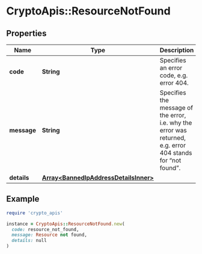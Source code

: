 # CryptoApis::ResourceNotFound

## Properties

| Name | Type | Description | Notes |
| ---- | ---- | ----------- | ----- |
| **code** | **String** | Specifies an error code, e.g. error 404. |  |
| **message** | **String** | Specifies the message of the error, i.e. why the error was returned, e.g. error 404 stands for “not found”. |  |
| **details** | [**Array&lt;BannedIpAddressDetailsInner&gt;**](BannedIpAddressDetailsInner.md) |  | [optional] |

## Example

```ruby
require 'crypto_apis'

instance = CryptoApis::ResourceNotFound.new(
  code: resource_not_found,
  message: Resource not found,
  details: null
)
```

